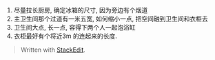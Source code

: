 
1. 尽量拉长厨房, 确定冰箱的尺寸, 因为旁边有个烟道
2. 主卫生间那个过道有一米五宽, 如何缩小一点, 把空间融到卫生间和衣柜去
3. 卫生间大点, 长一点, 容得下两个人一起泡浴缸
4. 衣柜最好有个将近3m 的连起来的长度. 



> Written with [StackEdit](https://stackedit.io/).
<!--stackedit_data:
eyJoaXN0b3J5IjpbMTUxMjg1MTU5XX0=
-->